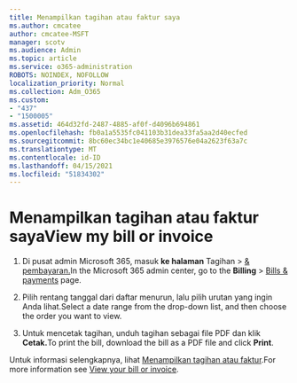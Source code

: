 ```yaml
---
title: Menampilkan tagihan atau faktur saya
ms.author: cmcatee
author: cmcatee-MSFT
manager: scotv
ms.audience: Admin
ms.topic: article
ms.service: o365-administration
ROBOTS: NOINDEX, NOFOLLOW
localization_priority: Normal
ms.collection: Adm_O365
ms.custom:
- "437"
- "1500005"
ms.assetid: 464d32fd-2487-4885-af0f-d4096b694861
ms.openlocfilehash: fb0a1a5535fc041103b31dea33fa5aa2d40ecfed
ms.sourcegitcommit: 8bc60ec34bc1e40685e3976576e04a2623f63a7c
ms.translationtype: MT
ms.contentlocale: id-ID
ms.lasthandoff: 04/15/2021
ms.locfileid: "51834302"
---
```

# <a name="view-my-bill-or-invoice"></a><span data-ttu-id="b0ea3-102">Menampilkan tagihan atau faktur saya</span><span class="sxs-lookup"><span data-stu-id="b0ea3-102">View my bill or invoice</span></span>

1. <span data-ttu-id="b0ea3-103">Di pusat admin Microsoft 365, masuk **ke halaman** Tagihan \> [& pembayaran.](https://go.microsoft.com/fwlink/p/?linkid=848039)</span><span class="sxs-lookup"><span data-stu-id="b0ea3-103">In the Microsoft 365 admin center, go to the **Billing** \> [Bills & payments](https://go.microsoft.com/fwlink/p/?linkid=848039) page.</span></span>

2. <span data-ttu-id="b0ea3-104">Pilih rentang tanggal dari daftar menurun, lalu pilih urutan yang ingin Anda lihat.</span><span class="sxs-lookup"><span data-stu-id="b0ea3-104">Select a date range from the drop-down list, and then choose the order you want to view.</span></span>

3. <span data-ttu-id="b0ea3-105">Untuk mencetak tagihan, unduh tagihan sebagai file PDF dan klik **Cetak.**</span><span class="sxs-lookup"><span data-stu-id="b0ea3-105">To print the bill, download the bill as a PDF file and click **Print**.</span></span>

<span data-ttu-id="b0ea3-106">Untuk informasi selengkapnya, lihat [Menampilkan tagihan atau faktur](https://docs.microsoft.com/microsoft-365/commerce/billing-and-payments/view-your-bill-or-invoice).</span><span class="sxs-lookup"><span data-stu-id="b0ea3-106">For more information see [View your bill or invoice](https://docs.microsoft.com/microsoft-365/commerce/billing-and-payments/view-your-bill-or-invoice).</span></span>
